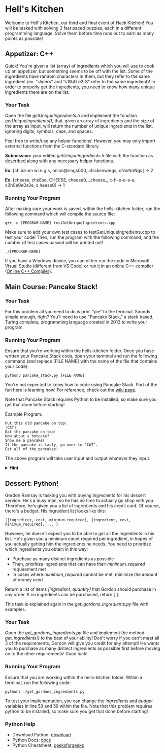 # Hell's Kitchen
Welcome to Hell's Kitchen, our third and final event of Hack Kitchen! You will be tasked with solving 3 fast paced puzzles, each in a different programming language. Solve them before  time runs out to earn as many points as possible! 

## Appetizer: C++
Quick! You're given a list (array) of ingredients which you will use to cook up an appetizer, but something seems to be off with the list. Some of the ingredients have random characters in them, but they refer to the same ingredient (ex. "sliders" and "s1l&iD e2rS" refer to the same ingredient)! In order to properly get the ingredients, you need to know how many unique ingredients there are on the list. 

### Your Task
Open the file *getUniqueIngredients.h* and implement the function *_getUniqueIngredients()_*, that, given an array of ingredients and the size of the array as input, will return the number of unique ingredients in the list, ignoring digits, symbols, case, and spaces. 

Feel free to write/use any helper functions!
However, you may only import external functions from the C-standard library.

**Submission:** your edited *getUniqueIngredients.h* file with the function as described along with any necessary helper functions.

**Ex.** [ch.ick.en wi.n.g.s, onion@rings000, chickenwings, oNioNriNgs] → 2

**Ex.** [cheese, cheEse, CHEESE, cheese0, \_cheese\_, c-h-e-e-s-e, c0h0e0e0s0e, c      heese0] → 1

### Running Your Program
After making sure your work is saved, within the hells-kitchen folder, run the following command which will compile the source file:
```shell
g++ -o [PROGRAM-NAME] testGetUniqueIngredients.cpp
```
Make sure to add your own test cases to testGetUniqueIngredients.cpp to test your code!
Then, run the program with the following command, and the number of test cases passed will be printed out!
```shell
./[PROGRAM-NAME]
```
If you have a Windows device, you can either run the code in Microsoft Visual Studio (different from VS Code) or run it in an online C++ compiler ([Online C++ Compiler](https://www.onlinegdb.com/online_c++_compiler)).

## Main Course: Pancake Stack!
### Your Task
For this problem all you need to do is print "pie" to the terminal. Sounds simple enough, right? You'll need to use "Pancake Stack," a stack based, Turing complete, programming language created in 2013 to write your program. 

### Running Your Program
Ensure that you're working within the hells-kitchen folder. Once you have written your Pancake Stack code, open your terminal and run the following command (and replace [FILE NAME] with the name of the file that contains your code):
```shell
python3 pancake_stack.py [FILE NAME]
```

You're not expected to know how to code using Pancake Stack. Part of the fun here is learning how! For reference, check out the [wiki page](https://esolangs.org/wiki/Pancake_Stack#:~:text=Pancake%20Stack%20is%20a%20stack,manipulate%20a%20stack%20of%20pancakes).

Note that Pancake Stack requires Python to be installed, so make sure you get that done before starting!


Example Program: 
```
Put this old pancake on top!
[CAT]
Eat the pancake on top!
How about a hotcake?
Show me a pancake!
If the pancake is tasty, go over to "CAT".
Eat all of the pancakes!
```

The above program will take user input and output whatever they input. 

<details>
    <summary><b>Hint</b></summary>
    <p>If you're stuck, you should definitely check out the wiki page. They have an example showing printing there. 
    In particular, note that the pancake stack program below will output "H": </p>
    <pre>
    Put this heavenly pancake on top!
    Put another pancake on top!
    Put another pancake on top!
    Put another pancake on top!
    Put another pancake on top!
    Put another pancake on top!
    Put another pancake on top!
    Put another pancake on top!
    Put syrup on the pancakes!
    Put the top pancakes together!
    Put the top pancakes together!
    Put the top pancakes together!
    Put the top pancakes together!
    Put the top pancakes together!
    Put the top pancakes together!
    Put the top pancakes together!
    Show me a pancake!
    Eat all of the pancakes!
    </pre>
    <p>Understanding what is going on here will be very helpful in trying to print "pie"! </p>
    <p>Additionally, you should consider looking into <a href="https://www.ascii-code.com/">ASCII character codes</a> and the <a href="https://www.geeksforgeeks.org/stack-data-structure/">stack data structure</a>. </p>
    
</details>

## Dessert: Python!
Gordon Ramsay is tasking you with buying ingredients for his dessert service. He's a busy man, so he has no time to actually go shop with you. Therefore, he's given you a list of ingredients and his credit card. Of course, there's a budget.
His ingredient list looks like this:
```
[[ingredient, cost, minimum_required], [ingredient, cost, minimum_required], ... ]
```
However, he doesn't expect you to be able to get all the ingredients in his list. He's given you a minimum count required per ingredient, in hopes of you actually getting him the ingredients he needs. You need to prioritize which ingredients you obtain in this way:
- Purchase as many distinct ingredients as possible
- Then, prioritize ingredients that can have their *minimum_required* requirement met
- In cases where *minimum_required* cannot be met, minimize the amount of money used

Return a list of items *[ingredient, quantity]* that Gordon should purchase in any order. If no ingredients can be purchased, return [ ].

This task is explained again in the *get_gordons_ingredients.py* file with examples.

### Your Task
Open the *get_gordons_ingredients.py* file and implement the method *get_ingredients()* to the best of your ability! Don't worry if you can't meet all 3 of the requirements, Gordon will give you credit for any attempt! He wants you to purchase as many distinct ingredients as possible first before moving on to the other requirements! Good luck!

### Running Your Program
Ensure that you are working within the hells-kitchen folder. Within a terminal, run the following code:
```shell
python3 ./get_gordons_ingredients.py
```

To test your implementation, you can change the *ingredients* and *budget* variables in line 58 and 59 within the file. 
Note that this problem requires python to be installed, so make sure you get that done before starting!

### Python Help
- Download Python: [download](https://www.python.org/downloads/)
- Python Docs: [docs](https://docs.python.org/3/)
- Python Cheatsheet: [geeksforgeeks](https://www.geeksforgeeks.org/python-programming-language/)